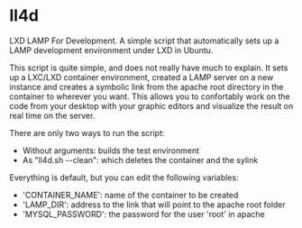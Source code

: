 # ll4d
LXD LAMP For Development.
A simple script that automatically sets up a LAMP development environment under LXD in Ubuntu.

This script is quite simple, and does not really have much to explain.
It sets up a LXC/LXD container environment, created a LAMP server on a new instance and 
creates a symbolic link from the apache root directory in the container to wherever you want.
This allows you to confortably work on the code from your desktop with your graphic editors 
and visualize the result on real time on the server.

There are only two ways to run the script:
- Without arguments: builds the test environment
- As "ll4d.sh --clean": which deletes the container and the sylink

Everything is default, but you can edit the following variables:
- 'CONTAINER_NAME': name of the container to be created
- 'LAMP_DIR': address to the link that will point to the apache root folder
- 'MYSQL_PASSWORD': the password for the user 'root' in apache
